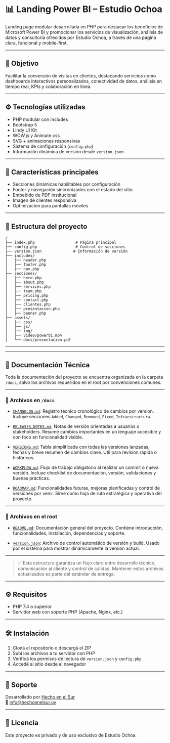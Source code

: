 # 📊 Landing Power BI – Estudio Ochoa

Landing page modular desarrollada en PHP para destacar los beneficios de Microsoft Power BI y promocionar los servicios de visualización, análisis de datos y consultoría ofrecidos por Estudio Ochoa, a través de una página clara, funcional y mobile-first.

---

## 🚀 Objetivo

Facilitar la conversión de visitas en clientes, destacando servicios como dashboards interactivos personalizados, conectividad de datos, análisis en tiempo real, KPIs y colaboración en línea.

---

## ⚙️ Tecnologías utilizadas

- PHP modular con includes
- Bootstrap 5
- Lindy UI Kit
- WOW.js y Animate.css
- SVG + animaciones responsivas
- Sistema de configuración (`config.php`)
- Información dinámica de versión desde `version.json`

---

## 🧱 Características principales

- Secciones dinámicas habilitables por configuración
- Footer y navegación sincronizados con el estado del sitio
- Embebido de PDF institucional
- Imagen de clientes responsiva
- Optimización para pantallas móviles

---

## 📁 Estructura del proyecto

```
/
├── index.php                  # Página principal
├── config.php                 # Control de secciones
├── version.json              # Información de versión
├── includes/
│   ├── header.php
│   ├── footer.php
│   ├── nav.php
├── secciones/
│   ├── hero.php
│   ├── about.php
│   ├── services.php
│   ├── team.php
│   ├── pricing.php
│   ├── contact.php
│   ├── clientes.php
│   ├── presentacion.php
│   ├── banner.php
├── assets/
│   ├── css/
│   ├── js/
│   ├── img/
│	├── video/powerbi.mp4
│   └── docs/presentacion.pdf
```

---

---

## 📁 Documentación Técnica

Toda la documentación del proyecto se encuentra organizada en la carpeta `/docs`, salvo los archivos requeridos en el root por convenciones comunes.

---

### 📄 Archivos en `/docs`

- [`CHANGELOG.md`](docs/CHANGELOG.md): Registro técnico cronológico de cambios por versión. Incluye secciones `Added`, `Changed`, `Removed`, `Fixed`, `Infraestructura`.

- [`RELEASES_NOTES.md`](docs/RELEASES_NOTES.md): Notas de versión orientadas a usuarios o stakeholders. Resume cambios importantes en un lenguaje accesible y con foco en funcionalidad visible.

- [`VERSIONS.md`](docs/VERSIONS.md): Tabla simplificada con todas las versiones lanzadas, fechas y breve resumen de cambios clave. Útil para revisión rápida o históricos.

- [`WORKFLOW.md`](docs/WORKFLOW.md): Flujo de trabajo obligatorio al realizar un commit o nueva versión. Incluye checklist de documentación, versión, validaciones y buenas prácticas.

- [`ROADMAP.md`](docs/ROADMAP.md): Funcionalidades futuras, mejoras planificadas y control de versiones por venir. Sirve como hoja de ruta estratégica y operativa del proyecto.

---

### 📄 Archivos en el root

- [`README.md`](README.md): Documentación general del proyecto. Contiene introducción, funcionalidades, instalación, dependencias y soporte.

- [`version.json`](version.json): Archivo de control automático de versión y build. Usado por el sistema para mostrar dinámicamente la versión actual.

---

> ✅ Esta estructura garantiza un flujo claro entre desarrollo técnico, comunicación al cliente y control de calidad. Mantener estos archivos actualizados es parte del estándar de entrega.

---


## ⚙️ Requisitos

- PHP 7.4 o superior
- Servidor web con soporte PHP (Apache, Nginx, etc.)

---

## 🛠️ Instalación

1. Cloná el repositorio o descargá el ZIP
2. Subí los archivos a tu servidor con PHP
3. Verificá los permisos de lectura de `version.json` y `config.php`
4. Accedé al sitio desde el navegador

---

## 📩 Soporte

Desarrollado por [Hecho en el Sur](https://hechoenelsur.uy)  
📧 info@hechoenelsur.uy

---

## 📝 Licencia

Este proyecto es privado y de uso exclusivo de Estudio Ochoa.
